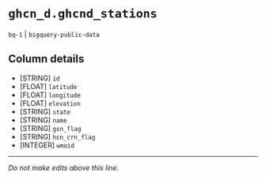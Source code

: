 # `ghcn_d.ghcnd_stations`
`bq-1` | `bigquery-public-data`

## Column details
* [STRING]    `id`
* [FLOAT]     `latitude`
* [FLOAT]     `longitude`
* [FLOAT]     `elevation`
* [STRING]    `state`
* [STRING]    `name`
* [STRING]    `gsn_flag`
* [STRING]    `hcn_crn_flag`
* [INTEGER]   `wmoid`

-------------------------------------------------------------------------------
*Do not make edits above this line.*
